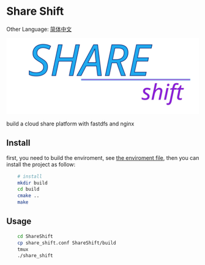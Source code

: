 # Share Shift

Other Language: [简体中文](./docs/zh-CN/README.zh-CN.md)

![Share Shift](docs/res/shareshif_logo.svg)



build a cloud share platform with fastdfs and nginx



## Install

first, you need to build the enviroment, see [the enviroment file](./docs/enviroment.md), then you can install the project as follow:

```bash
    # install
    mkdir build
    cd build
    cmake ..
    make
```

## Usage

```bash
    cd ShareShift
    cp share_shift.conf ShareShift/build
    tmux
    ./share_shift
```
